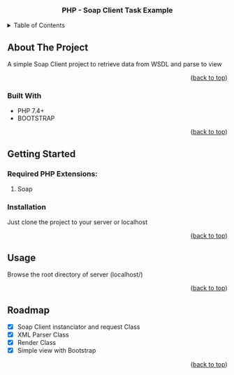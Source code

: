 <div id="top"></div>

<!--
*** Author: Turgay Ali
*** Date: 10.08.2021
-->



<!-- PROJECT LOGO -->
<br />
<div align="center">
  <h3 align="center">PHP - Soap Client Task Example</h3>
</div>



<!-- TABLE OF CONTENTS -->
<details>
  <summary>Table of Contents</summary>
  <ol>
    <li>
      <a href="#about-the-project">About The Project</a>
      <ul>
        <li><a href="#built-with">Built With</a></li>
      </ul>
    </li>
    <li>
      <a href="#getting-started">Getting Started</a>
      <ul>
        <li><a href="#required-php-extensions">Required PHP Extensions</a></li>
        <li><a href="#installation">Installation</a></li>
      </ul>
    </li>
    <li><a href="#usage">Usage</a></li>
    <li><a href="#roadmap">Roadmap</a></li>
  </ol>
</details>



<!-- ABOUT THE PROJECT -->
## About The Project

A simple Soap Client project to retrieve data from WSDL and parse to view

<p align="right">(<a href="#top">back to top</a>)</p>



### Built With

* PHP 7.4+
* BOOTSTRAP

<p align="right">(<a href="#top">back to top</a>)</p>



<!-- GETTING STARTED -->
## Getting Started


### Required PHP Extensions:
1. Soap

### Installation

Just clone the project to your server or localhost

<p align="right">(<a href="#top">back to top</a>)</p>



<!-- USAGE EXAMPLES -->
## Usage

Browse the root directory of server (localhost/)

<p align="right">(<a href="#top">back to top</a>)</p>



<!-- ROADMAP -->
## Roadmap

- [x] Soap Client instanciator and request Class
- [x] XML Parser Class
- [x] Render Class
- [x] Simple view with Bootstrap

<p align="right">(<a href="#top">back to top</a>)</p>